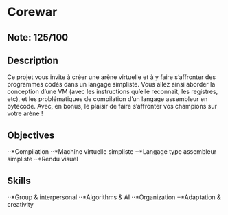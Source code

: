 # Corewar

## Note: 125/100

## Description

Ce projet vous invite à créer une arène virtuelle et à y faire s’affronter des programmes codés dans un langage simpliste. Vous allez ainsi aborder la conception d’une VM (avec les instructions qu’elle reconnait, les registres, etc), et les problématiques de compilation d’un langage assembleur en bytecode. Avec, en bonus, le plaisir de faire s’affronter vos champions sur votre arène !

## Objectives
⋅⋅*Compilation 
⋅⋅*Machine virtuelle simpliste 
⋅⋅*Langage type assembleur simpliste 
⋅⋅*Rendu visuel 
## Skills
⋅⋅*Group & interpersonal 
⋅⋅*Algorithms & AI 
⋅⋅*Organization 
⋅⋅*Adaptation & creativity 
